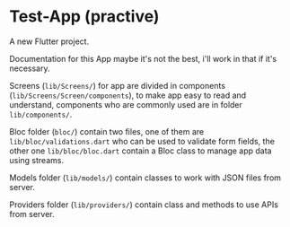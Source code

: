 # Test-App (practive)

A new Flutter project.

Documentation for this App maybe it's not the best, i'll work in that if it's necessary. 

Screens (`lib/Screens/`) for app are divided in components (`lib/Screens/Screen/components`), to make app easy to read and understand, components who are commonly used are in folder `lib/components/`.

Bloc folder (`bloc/`) contain two files, one of them are `lib/bloc/validations.dart` who can be used to validate form fields, the other one `lib/bloc/bloc.dart` contain a Bloc class to manage app data using streams.

Models folder (`lib/models/`) contain classes to work with JSON files from server.

Providers folder (`lib/providers/`) contain class and methods to use APIs from server.
